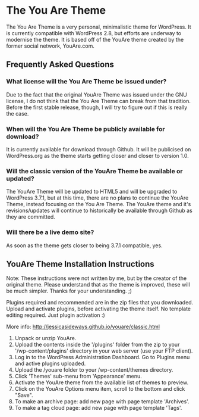 The You Are Theme
=================
The You Are Theme is a very personal, minimalistic theme for WordPress. It is currently compatible with WordPress 2.8, but efforts are underway to modernise the theme. It is based off of the YouAre theme created by the former social network, YouAre.com.


Frequently Asked Questions
--------------------------
### What license will the You Are Theme be issued under?
Due to the fact that the original YouAre Theme was issued under the GNU license, I do not think that the You Are Theme can break from that tradition. Before the first stable release, though, I will try to figure out if this is really the case.

### When will the You Are Theme be publicly available for download?
It is currently available for download through Github. It will be publicised on WordPress.org as the theme starts getting closer and closer to version 1.0.

### Will the classic version of the YouAre Theme be available or updated?
The YouAre Theme will be updated to HTML5 and will be upgraded to WordPress 3.7.1, but at this time, there are no plans to continue the YouAre Theme, instead focusing on the You Are Theme. The YouAre theme and it's revisions/updates will continue to historically be available through Github as they are committed.

### Will there be a live demo site?
As soon as the theme gets closer to being 3.7.1 compatible, yes.

YouAre Theme Installation Instructions
--------------------------------------
Note: These instructions were not written by me, but by the creator of the original theme. Please understand that as the theme is improved, these will be much simpler. Thanks for your understanding. ;)

Plugins required and recommended are in the zip files that you downloaded. Upload and activate plugins, before activating the theme itself. No template editing required. Just plugin activation :)

More info: http://jessicasideways.github.io/youare/classic.html

1. Unpack or unzip YouAre.
2. Upload the contents inside the '/plugins' folder from the zip to your '/wp-content/plugins' directory in your web server (use your FTP client).
3. Log in to the WordPress Administration Dashboard. Go to Plugins menu and active plugins uploaded.
4. Upload the /youare folder to your /wp-content/themes directory.
5. Click 'Themes' sub-menu from 'Appearance' menu.
7. Activate the YouAre theme from the available list of themes to preview.
8. Click on the YouAre Options menu item, scroll to the bottom and click "Save".
9. To make an archive page: add new page with page template 'Archives'.
10. To make a tag cloud page: add new page with page template 'Tags'.